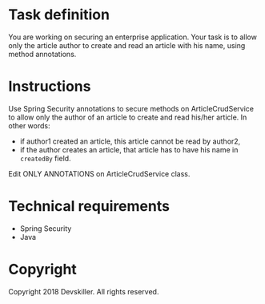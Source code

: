 # Task definition
You are working on securing an enterprise application. Your task is to allow only the article author to create and read an article with his name, using method annotations.

# Instructions
Use Spring Security annotations to secure methods on ArticleCrudService to allow only the author of an article to create and read his/her article. In other words: 
- if author1 created an article, this article cannot be read by author2,
- if the author creates an article, that article has to have his name in `createdBy` field.


Edit ONLY ANNOTATIONS on ArticleCrudService class.

# Technical requirements
- Spring Security
- Java

# Copyright
Copyright 2018 Devskiller. All rights reserved.
